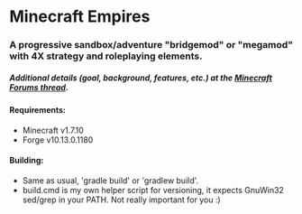 # Minecraft Empires
### A progressive sandbox/adventure "bridgemod" or "megamod" with 4X strategy and roleplaying elements.

##### Additional details (goal, background, features, etc.) at the [Minecraft Forums thread](http://www.minecraftforum.net/forums/mapping-and-modding/minecraft-mods/wip-mods/2140517-minecraft-empires-a-progressive-roleplaying).

#### Requirements:
* Minecraft v1.7.10
* Forge v10.13.0.1180

#### Building:
* Same as usual, 'gradle build' or 'gradlew build'.
* build.cmd is my own helper script for versioning, it expects GnuWin32 sed/grep in your PATH. Not really important for you :)

